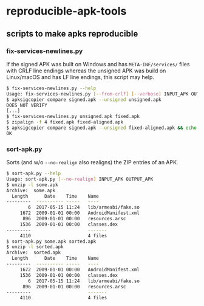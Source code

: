 # reproducible-apk-tools

## scripts to make apks reproducible

### fix-services-newlines.py

If the signed APK was built on Windows and has `META-INF/services/` files with
CRLF line endings whereas the unsigned APK was build on Linux/macOS and has LF
line endings, this script may help.

```bash
$ fix-services-newlines.py --help
Usage: fix-services-newlines.py [--from-crlf] [--verbose] INPUT_APK OUTPUT_APK
$ apksigcopier compare signed.apk --unsigned unsigned.apk
DOES NOT VERIFY
[...]
$ fix-services-newlines.py unsigned.apk fixed.apk
$ zipalign -f 4 fixed.apk fixed-aligned.apk
$ apksigcopier compare signed.apk --unsigned fixed-aligned.apk && echo OK
OK
```

### sort-apk.py

Sorts (and w/o `--no-realign` also realigns) the ZIP entries of an APK.

```bash
$ sort-apk.py --help
Usage: sort-apk.py [--no-realign] INPUT_APK OUTPUT_APK
$ unzip -l some.apk
Archive:  some.apk
  Length      Date    Time    Name
---------  ---------- -----   ----
        6  2017-05-15 11:24   lib/armeabi/fake.so
     1672  2009-01-01 00:00   AndroidManifest.xml
      896  2009-01-01 00:00   resources.arsc
     1536  2009-01-01 00:00   classes.dex
---------                     -------
     4110                     4 files
$ sort-apk.py some.apk sorted.apk
$ unzip -l sorted.apk
Archive:  sorted.apk
  Length      Date    Time    Name
---------  ---------- -----   ----
     1672  2009-01-01 00:00   AndroidManifest.xml
     1536  2009-01-01 00:00   classes.dex
        6  2017-05-15 11:24   lib/armeabi/fake.so
      896  2009-01-01 00:00   resources.arsc
---------                     -------
     4110                     4 files
```
